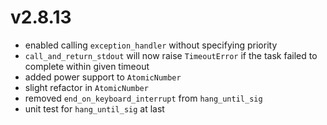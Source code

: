 # v2.8.13

* enabled calling `exception_handler` without specifying priority
* `call_and_return_stdout` will now raise `TimeoutError` if the task failed to complete
    within given timeout
* added power support to `AtomicNumber`
* slight refactor in `AtomicNumber`
* removed `end_on_keyboard_interrupt` from `hang_until_sig`
* unit test for `hang_until_sig` at last
